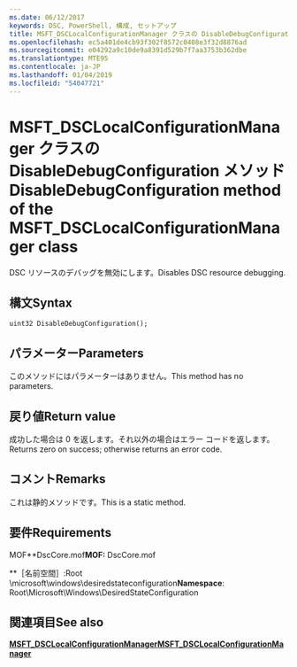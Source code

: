 ```yaml
---
ms.date: 06/12/2017
keywords: DSC, PowerShell, 構成, セットアップ
title: MSFT_DSCLocalConfigurationManager クラスの DisableDebugConfiguration メソッド
ms.openlocfilehash: ec5a401de4cb93f302f8572c0408e3f32d8876ad
ms.sourcegitcommit: e04292a9c10de9a8391d529b7f7aa3753b362dbe
ms.translationtype: MTE95
ms.contentlocale: ja-JP
ms.lasthandoff: 01/04/2019
ms.locfileid: "54047721"
---
```

# <a name="disabledebugconfiguration-method-of-the-msftdsclocalconfigurationmanager-class"></a><span data-ttu-id="228fa-103">MSFT_DSCLocalConfigurationManager クラスの DisableDebugConfiguration メソッド</span><span class="sxs-lookup"><span data-stu-id="228fa-103">DisableDebugConfiguration method of the MSFT_DSCLocalConfigurationManager class</span></span>

<span data-ttu-id="228fa-104">DSC リソースのデバッグを無効にします。</span><span class="sxs-lookup"><span data-stu-id="228fa-104">Disables DSC resource debugging.</span></span>

## <a name="syntax"></a><span data-ttu-id="228fa-105">構文</span><span class="sxs-lookup"><span data-stu-id="228fa-105">Syntax</span></span>

```mof
uint32 DisableDebugConfiguration();
```

## <a name="parameters"></a><span data-ttu-id="228fa-106">パラメーター</span><span class="sxs-lookup"><span data-stu-id="228fa-106">Parameters</span></span>

<span data-ttu-id="228fa-107">このメソッドにはパラメーターはありません。</span><span class="sxs-lookup"><span data-stu-id="228fa-107">This method has no parameters.</span></span>

## <a name="return-value"></a><span data-ttu-id="228fa-108">戻り値</span><span class="sxs-lookup"><span data-stu-id="228fa-108">Return value</span></span>

<span data-ttu-id="228fa-109">成功した場合は 0 を返します。それ以外の場合はエラー コードを返します。</span><span class="sxs-lookup"><span data-stu-id="228fa-109">Returns zero on success; otherwise returns an error code.</span></span>

## <a name="remarks"></a><span data-ttu-id="228fa-110">コメント</span><span class="sxs-lookup"><span data-stu-id="228fa-110">Remarks</span></span>

<span data-ttu-id="228fa-111">これは静的メソッドです。</span><span class="sxs-lookup"><span data-stu-id="228fa-111">This is a static method.</span></span>

## <a name="requirements"></a><span data-ttu-id="228fa-112">要件</span><span class="sxs-lookup"><span data-stu-id="228fa-112">Requirements</span></span>

<span data-ttu-id="228fa-113">MOF\*\*DscCore.mof</span><span class="sxs-lookup"><span data-stu-id="228fa-113">**MOF:** DscCore.mof</span></span>

<span data-ttu-id="228fa-114">\*\*［名前空間］:Root \microsoft\windows\desiredstateconfiguration</span><span class="sxs-lookup"><span data-stu-id="228fa-114">**Namespace**: Root\Microsoft\Windows\DesiredStateConfiguration</span></span>

## <a name="see-also"></a><span data-ttu-id="228fa-115">関連項目</span><span class="sxs-lookup"><span data-stu-id="228fa-115">See also</span></span>

[<span data-ttu-id="228fa-116">**MSFT_DSCLocalConfigurationManager**</span><span class="sxs-lookup"><span data-stu-id="228fa-116">**MSFT_DSCLocalConfigurationManager**</span></span>](msft-dsclocalconfigurationmanager.md)